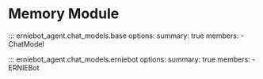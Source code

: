 
# Memory Module

::: erniebot_agent.chat_models.base
    options:
        summary: true
        members:
        - ChatModel

::: erniebot_agent.chat_models.erniebot
    options:
        summary: true
        members:
        - ERNIEBot